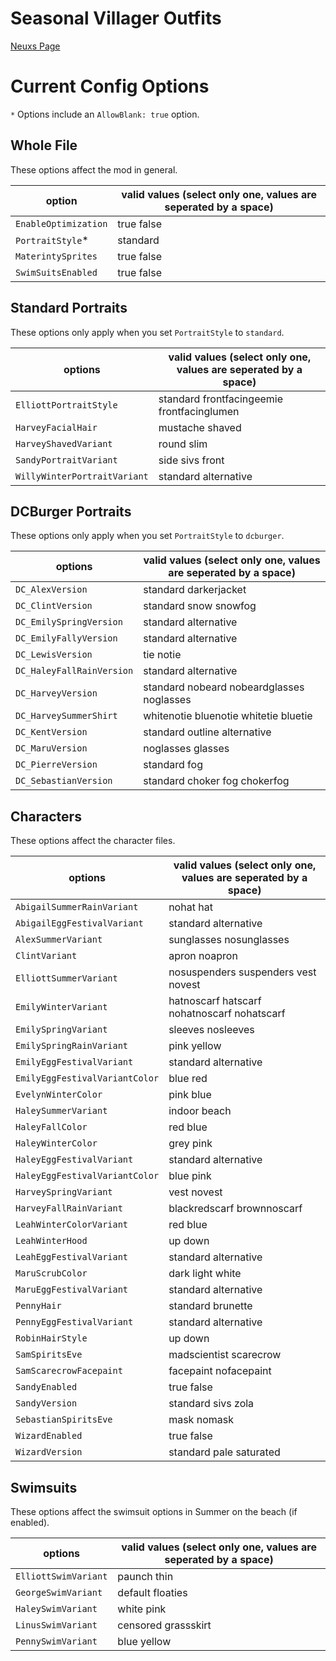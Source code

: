 # Seasonal Villager Outfits

[Neuxs Page](https://www.nexusmods.com/stardewvalley/mods/2449/)

# Current Config Options
`*` Options include an `AllowBlank: true` option.

## Whole File
These options affect the mod in general.

option                         | valid values (select only one, values are seperated by a space)
----------------------------   | ------- 
`EnableOptimization`           | true false
`PortraitStyle`*               | standard
`MaterintySprites`             | true false
`SwimSuitsEnabled`             | true false

## Standard Portraits
These options only apply when you set `PortraitStyle` to `standard`.

options                        | valid values (select only one, values are seperated by a space)
----------------------------   | ------- 
`ElliottPortraitStyle`         | standard frontfacingeemie frontfacinglumen
`HarveyFacialHair`             | mustache shaved
`HarveyShavedVariant`          | round slim
`SandyPortraitVariant`         | side sivs front
`WillyWinterPortraitVariant`   | standard alternative

## DCBurger Portraits
These options only apply when you set `PortraitStyle` to `dcburger`.

options                        | valid values (select only one, values are seperated by a space)
----------------------------   | ------- 
`DC_AlexVersion`               | standard darkerjacket
`DC_ClintVersion`              | standard snow snowfog
`DC_EmilySpringVersion`        | standard alternative
`DC_EmilyFallyVersion`         | standard alternative
`DC_LewisVersion`              | tie notie
`DC_HaleyFallRainVersion`      | standard alternative
`DC_HarveyVersion`             | standard nobeard nobeardglasses noglasses
`DC_HarveySummerShirt`         | whitenotie bluenotie whitetie bluetie
`DC_KentVersion`               | standard outline alternative
`DC_MaruVersion`               | noglasses glasses
`DC_PierreVersion`             | standard fog
`DC_SebastianVersion`          | standard choker fog chokerfog

## Characters
These options affect the character files.

options                        | valid values (select only one, values are seperated by a space)
----------------------------   | ------- 
`AbigailSummerRainVariant`     | nohat hat
`AbigailEggFestivalVariant`    | standard alternative
`AlexSummerVariant`            | sunglasses nosunglasses
`ClintVariant`                 | apron noapron
`ElliottSummerVariant`         | nosuspenders suspenders vest novest
`EmilyWinterVariant`           | hatnoscarf hatscarf nohatnoscarf nohatscarf
`EmilySpringVariant`           | sleeves nosleeves
`EmilySpringRainVariant`       | pink yellow
`EmilyEggFestivalVariant`      | standard alternative
`EmilyEggFestivalVariantColor` | blue red
`EvelynWinterColor`            | pink blue
`HaleySummerVariant`           | indoor beach
`HaleyFallColor`               | red blue
`HaleyWinterColor`             | grey pink
`HaleyEggFestivalVariant`      | standard alternative
`HaleyEggFestivalVariantColor` | blue pink
`HarveySpringVariant`          | vest novest
`HarveyFallRainVariant`        | blackredscarf brownnoscarf
`LeahWinterColorVariant`       | red blue
`LeahWinterHood`               | up down
`LeahEggFestivalVariant`       | standard alternative
`MaruScrubColor`               | dark light white
`MaruEggFestivalVariant`       | standard alternative
`PennyHair`                    | standard brunette
`PennyEggFestivalVariant`      | standard alternative
`RobinHairStyle`               | up down
`SamSpiritsEve`                | madscientist scarecrow
`SamScarecrowFacepaint`        | facepaint nofacepaint
`SandyEnabled`                 | true false
`SandyVersion`                 | standard sivs zola
`SebastianSpiritsEve`          | mask nomask
`WizardEnabled`                | true false
`WizardVersion`                | standard pale saturated


## Swimsuits
These options affect the swimsuit options in Summer on the beach (if enabled).

options                        | valid values (select only one, values are seperated by a space)
----------------------------   | ------- 
`ElliottSwimVariant`           | paunch thin
`GeorgeSwimVariant`            | default floaties
`HaleySwimVariant`             | white pink
`LinusSwimVariant`             | censored grassskirt
`PennySwimVariant`             | blue yellow
